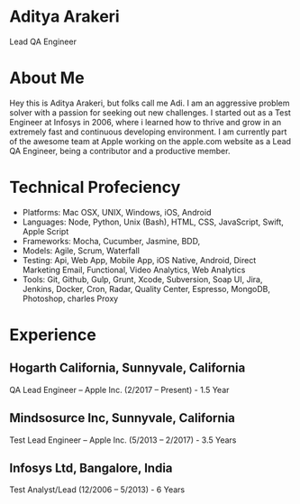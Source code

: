 # Aditya Arakeri
Lead QA Engineer

# About Me
Hey this is Aditya Arakeri, but folks call me Adi. I am an aggressive problem solver with a passion for seeking out new challenges. I started out as a Test Engineer at Infosys in 2006, where i learned how to thrive and grow in an extremely fast and continuous developing environment. I am currently part of the awesome team at Apple working on the apple.com website as a Lead QA Engineer, being a contributor and a productive member.

# Technical Profeciency

- Platforms: Mac OSX, UNIX, Windows, iOS, Android 
- Languages: Node, Python, Unix (Bash), HTML, CSS, JavaScript, Swift, Apple Script
- Frameworks: Mocha, Cucumber, Jasmine, BDD, 
- Models: Agile, Scrum, Waterfall 
- Testing: Api, Web App, Mobile App, iOS Native, Android, Direct Marketing Email, Functional, Video Analytics, Web Analytics
- Tools: Git, Github, Gulp, Grunt, Xcode, Subversion, Soap UI, Jira, Jenkins, Docker, Cron, Radar, Quality Center, Espresso, MongoDB, Photoshop, charles Proxy

# Experience
## Hogarth California, Sunnyvale, California
QA Lead Engineer – Apple Inc. (2/2017 – Present) - 1.5 Year

## Mindsosurce Inc, Sunnyvale, California
Test Lead Engineer – Apple Inc. (5/2013 – 2/2017) - 3.5 Years

## Infosys Ltd, Bangalore, India
Test Analyst/Lead (12/2006 – 5/2013) - 6 Years